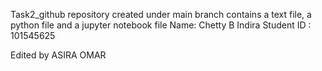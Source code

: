 Task2_github repository created under main branch contains a text file, a python file and a jupyter notebook file
Name: Chetty B Indira
Student ID : 101545625


Edited by ASIRA OMAR 
